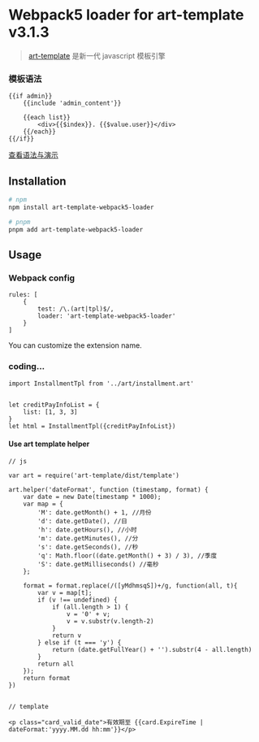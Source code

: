 # Webpack5 loader for art-template v3.1.3

> [art-template](https://github.com/visamz/art-template) 是新一代 javascript 模板引擎

### 模板语法

```
{{if admin}}
    {{include 'admin_content'}}

    {{each list}}
        <div>{{$index}}. {{$value.user}}</div>
    {{/each}}
{{/if}}
```

[查看语法与演示](https://github.com/visamz/art-template/wiki/%E7%AE%80%E6%B4%81%E8%AF%AD%E6%B3%95%E7%89%88)

## Installation

```sh
# npm
npm install art-template-webpack5-loader

# pnpm
pnpm add art-template-webpack5-loader
```

## Usage

### Webpack config

```
rules: [
    {
        test: /\.(art|tpl)$/,
        loader: 'art-template-webpack5-loader'
    }
]
```

You can customize the extension name.

### coding...

```
import InstallmentTpl from '../art/installment.art'


let creditPayInfoList = {
    list: [1, 3, 3]
}
let html = InstallmentTpl({creditPayInfoList})

```

#### Use art template helper

```
// js

var art = require('art-template/dist/template')

art.helper('dateFormat', function (timestamp, format) {
    var date = new Date(timestamp * 1000);
    var map = {
        'M': date.getMonth() + 1, //月份
        'd': date.getDate(), //日
        'h': date.getHours(), //小时
        'm': date.getMinutes(), //分
        's': date.getSeconds(), //秒
        'q': Math.floor((date.getMonth() + 3) / 3), //季度
        'S': date.getMilliseconds() //毫秒
    };

    format = format.replace(/([yMdhmsqS])+/g, function(all, t){
        var v = map[t];
        if (v !== undefined) {
            if (all.length > 1) {
                v = '0' + v;
                v = v.substr(v.length-2)
            }
            return v
        } else if (t === 'y') {
            return (date.getFullYear() + '').substr(4 - all.length)
        }
        return all
    });
    return format
})


// template

<p class="card_valid_date">有效期至 {{card.ExpireTime | dateFormat:'yyyy.MM.dd hh:mm'}}</p>
```
